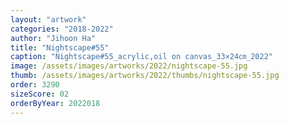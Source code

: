 ```yaml
---
layout: "artwork"
categories: "2018-2022"
author: "Jihoon Ha"
title: "Nightscape#55"
caption: "Nightscape#55_acrylic,oil on canvas_33×24㎝_2022"
image: /assets/images/artworks/2022/nightscape-55.jpg
thumb: /assets/images/artworks/2022/thumbs/nightscape-55.jpg
order: 3290
sizeScore: 02
orderByYear: 2022018
---
```

